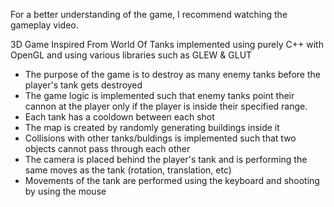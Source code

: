 
For a better understanding of the game, I recommend watching the gameplay video.

3D Game Inspired From World Of Tanks implemented using purely C++ with OpenGL and using various libraries such as GLEW & GLUT
- The purpose of the game is to destroy as many enemy tanks before the player's tank gets destroyed
- The game logic is implemented such that enemy tanks point their cannon at the player only if the player is inside their specified range.
- Each tank has a cooldown between each shot
- The map is created by randomly generating buildings inside it
- Collisions with other tanks/buldings is implemented such that two objects cannot pass through each other
- The camera is placed behind the player's tank and is performing the same moves as the tank (rotation, translation, etc)
- Movements of the tank are performed using the keyboard and shooting by using the mouse



